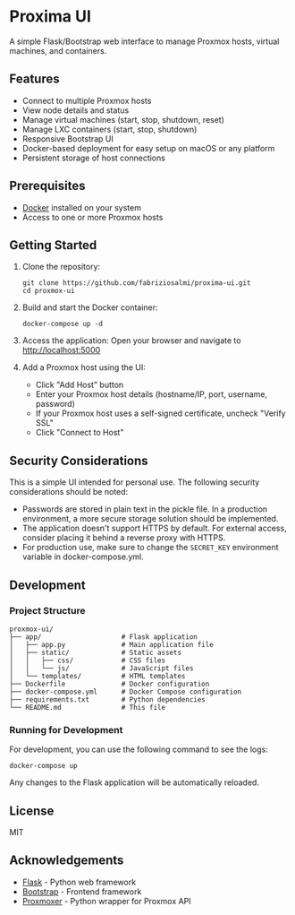 # Proxima UI

A simple Flask/Bootstrap web interface to manage Proxmox hosts, virtual machines, and containers.

## Features

- Connect to multiple Proxmox hosts
- View node details and status
- Manage virtual machines (start, stop, shutdown, reset)
- Manage LXC containers (start, stop, shutdown)
- Responsive Bootstrap UI
- Docker-based deployment for easy setup on macOS or any platform
- Persistent storage of host connections

## Prerequisites

- [Docker](https://www.docker.com/products/docker-desktop/) installed on your system
- Access to one or more Proxmox hosts

## Getting Started

1. Clone the repository:
   ```
   git clone https://github.com/fabriziosalmi/proxima-ui.git
   cd proxmox-ui
   ```

2. Build and start the Docker container:
   ```
   docker-compose up -d
   ```

3. Access the application:
   Open your browser and navigate to [http://localhost:5000](http://localhost:5000)

4. Add a Proxmox host using the UI:
   - Click "Add Host" button
   - Enter your Proxmox host details (hostname/IP, port, username, password)
   - If your Proxmox host uses a self-signed certificate, uncheck "Verify SSL"
   - Click "Connect to Host"

## Security Considerations

This is a simple UI intended for personal use. The following security considerations should be noted:

- Passwords are stored in plain text in the pickle file. In a production environment, a more secure storage solution should be implemented.
- The application doesn't support HTTPS by default. For external access, consider placing it behind a reverse proxy with HTTPS.
- For production use, make sure to change the `SECRET_KEY` environment variable in docker-compose.yml.

## Development

### Project Structure

```
proxmox-ui/
├── app/                    # Flask application
│   ├── app.py              # Main application file
│   ├── static/             # Static assets
│   │   ├── css/            # CSS files
│   │   └── js/             # JavaScript files
│   └── templates/          # HTML templates
├── Dockerfile              # Docker configuration
├── docker-compose.yml      # Docker Compose configuration
├── requirements.txt        # Python dependencies
└── README.md               # This file
```

### Running for Development

For development, you can use the following command to see the logs:

```
docker-compose up
```

Any changes to the Flask application will be automatically reloaded.

## License

MIT

## Acknowledgements

- [Flask](https://flask.palletsprojects.com/) - Python web framework
- [Bootstrap](https://getbootstrap.com/) - Frontend framework
- [Proxmoxer](https://github.com/proxmoxer/proxmoxer) - Python wrapper for Proxmox API
